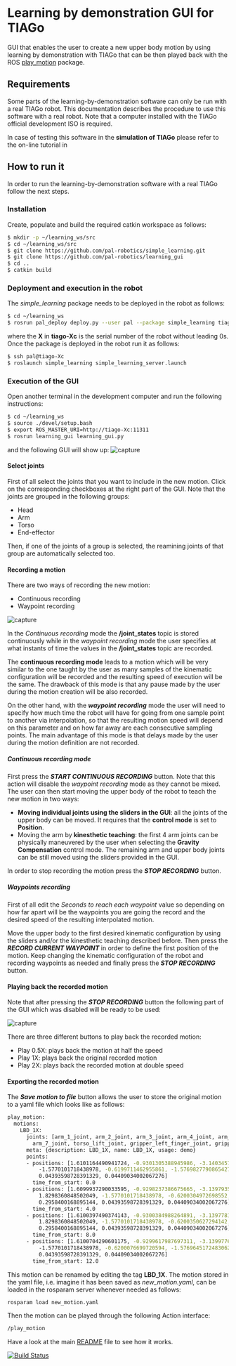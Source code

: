 # Learning by demonstration GUI for TIAGo

GUI that enables the user to create a new upper body motion by using learning by demonstration with TIAGo that can be then played back with the ROS [play_motion](http://wiki.ros.org/play_motion) package.

## Requirements
Some parts of the learning-by-demonstration software can only be run with a real TIAGo robot. This documentation describes the procedure to use this software with a real robot. Note that a computer installed with the TIAGo official development ISO is required.

In case of testing this software in the **simulation of TIAGo** please refer to the on-line tutorial in 

## How to run it
In order to run the learning-by-demonstration software with a real TIAGo follow the next steps. 

### Installation
Create, populate and build the required catkin workspace as follows:
```sh
$ mkdir -p ~/learning_ws/src
$ cd ~/learning_ws/src
$ git clone https://github.com/pal-robotics/simple_learning.git
$ git clone https://github.com/pal-robotics/learning_gui
$ cd ..
$ catkin build
```
### Deployment and execution in the robot

The *simple_learning* package needs to be deployed in the robot as follows:

```sh
$ cd ~/learning_ws
$ rosrun pal_deploy deploy.py --user pal --package simple_learning tiago-Xc
```
where the **X** in **tiago-Xc** is the serial number of the robot without leading 0s.
Once the package is deployed in the robot run it as follows:
```sh
$ ssh pal@tiago-Xc
$ roslaunch simple_learning simple_learning_server.launch
```
### Execution of the GUI
Open another terminal in the development computer and run the following instructions:
```sh
$ cd ~/learning_ws
$ source ./devel/setup.bash
$ export ROS_MASTER_URI=http://tiago-Xc:11311
$ rosrun learning_gui learning_gui.py
```
and the following GUI will show up:
![capture](resources/learning_gui_gripper.png)

#### Select joints

First of all select the joints that you want to include in the new motion. Click on the corresponding checkboxes at the right part of the GUI. Note that the joints are grouped in the following groups:
* Head 
* Arm
* Torso
* End-effector

Then, if one of the joints of a group is selected, the reamining joints of that group are automatically selected too.

#### Recording a motion

There are two ways of recording the new motion:
* Continuous recording
* Waypoint recording

![capture](resources/recording_modes.jpg)

In the _Continuous recording_ mode the **/joint_states** topic is stored continuously while in the _waypoint recording_ mode the user specifies at what instants of time the values in the **/joint_states** topic are recorded. 

The **continuous recording mode** leads to a motion which will be very similar to the one taught by the user as many samples of the kinematic configuration will be recorded and the resulting speed of execution will be the same. The drawback of this mode is that any pause made by the user during the motion creation will be also recorded.

On the other hand, with the ***waypoint recording*** mode the user will need to specify how much time the robot will have for going from one sample point to another via interpolation, so that the resulting motion speed will depend on this parameter and on how far away are each consecutive sampling points. The main advantage of this mode is that delays made by the user during the motion definition are not recorded.

##### Continuous recording mode
First press the ***START CONTINUOUS RECORDING*** button. Note that this action will disable the _waypoint recording_ mode as they cannot be mixed. 
The user can then start moving the upper body of the robot to teach the new motion in two ways:
* **Moving individual joints using the sliders in the GUI**: all the joints of the upper body can be moved. It requires that the **control mode** is set to **Position**.
* Moving the arm by **kinesthetic teaching**: the first 4 arm joints can be physically maneuvered by the user when selecting the **Gravity Compensation** control mode. The remaining arm and upper body joints can be still moved using the sliders provided in the GUI.

In order to stop recording the motion press the ***STOP RECORDING*** button. 

##### Waypoints recording

First of all edit the _Seconds to reach each waypoint_ value so depending on how far apart will be the waypoints you are going the record and the desired speed of the resulting interpolated motion.

Move the upper body to the first desired kinematic configuration by using the sliders and/or the kinesthetic teaching described before. Then press the ***RECORD CURRENT WAYPOINT*** in order to define the first position of the motion. Keep changing the kinematic configuration of the robot and recording waypoints as needed and finally press the ***STOP RECORDING*** button.

#### Playing back the recorded motion

Note that after pressing the ***STOP RECORDING*** button the following part of the GUI which was disabled will be ready to be used:

![capture](resources/play_back_and_export_options.png)

There are three different buttons to play back the recorded motion:
* Play 0.5X: plays back the motion at half the speed
* Play 1X: plays back the original recorded motion
* Play 2X: plays back the recorded motion at double speed

#### Exporting the recorded motion

The ***Save motion to file*** button allows the user to store the original motion to a yaml file which looks like as follows:

```sh
play_motion:
  motions:
    LBD_1X:
      joints: [arm_1_joint, arm_2_joint, arm_3_joint, arm_4_joint, arm_5_joint, arm_6_joint,
        arm_7_joint, torso_lift_joint, gripper_left_finger_joint, gripper_right_finger_joint]
      meta: {description: LBD_1X, name: LBD_1X, usage: demo}
      points:
      - positions: [1.6101164490941724, -0.9301305388945986, -3.140345763855865, 1.830050845009127,
          -1.5770101718438978, -0.6199711462955861, -1.5769827790865427, 0.295996401282352,
          0.04393598728391329, 0.04409034002067276]
        time_from_start: 0.0
      - positions: [1.6099937290033595, -0.9298237386675665, -3.1397935234472074,
          1.8298360848502049, -1.5770101718438978, -0.6200304972698552, -1.5769142971931556,
          0.2958400168895144, 0.04393598728391329, 0.04409034002067276]
        time_from_start: 4.0
      - positions: [1.6100397490374143, -0.9300384988264891, -3.1397781834358556,
          1.8298360848502049, -1.5770101718438978, -0.6200350627294142, -1.5769645172483062,
          0.2958400168895144, 0.04393598728391329, 0.04409034002067276]
        time_from_start: 8.0
      - positions: [1.6100704290601175, -0.9299617987697311, -3.139977603583427, 1.8300048249750724,
          -1.5770101718438978, -0.6200076699720594, -1.5769645172483062, 0.2959182090859332,
          0.04393598728391329, 0.04409034002067276]
        time_from_start: 12.0
```
This motion can be renamed by editing the tag **LBD_1X**. The motion stored in the yaml file, i.e. imagine it has been saved as _new_motion.yaml_, can be loaded in the rosparam server whenever needed as follows:

```sh
rosparam load new_motion.yaml
```

Then the motion can be played through the following Action interface:

```sh
/play_motion
```

Have a look at the main 
[README](https://github.com/pal-robotics/play_motion/blob/hydro-devel/play_motion/README.md) file
to see how it works.

[![Build Status](http://jenkins.ros.org/job/devel-hydro-play_motion/badge/icon)](http://jenkins.ros.org/job/devel-hydro-play_motion/)
